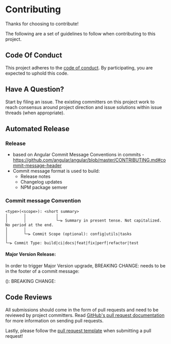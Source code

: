 # Contributing

Thanks for choosing to contribute!

The following are a set of guidelines to follow when contributing to this project.

## Code Of Conduct

This project adheres to the <COMPANY> [code of conduct](CODE_OF_CONDUCT.md). By participating,
you are expected to uphold this code.

## Have A Question?

Start by filing an issue. The existing committers on this project work to reach
consensus around project direction and issue solutions within issue threads
(when appropriate).

## Automated Release

### Release
- based on Angular Commit Message Conventions in commits -
  https://github.com/angular/angular/blob/master/CONTRIBUTING.md#commit-message-header
- Commit message format is used to build:
  * Release notes
  * Changelog updates
  * NPM package semver

### Commit message Convention

```
<type>(<scope>): <short summary>
│       │             │
│       │             └─⫸ Summary in present tense. Not capitalized. No period at the end.
│       │
│       └─⫸ Commit Scope (optional): config|utils|tasks
│
└─⫸ Commit Type: build|ci|docs|feat|fix|perf|refactor|test
```
#### Major Version Release:

In order to trigger Major Version upgrade, BREAKING CHANGE: needs to be in the footer of a commit message:

<type>(<scope>): <short summary>
<BLANK LINE>
BREAKING CHANGE: <breaking change summary>

## Code Reviews

All submissions should come in the form of pull requests and need to be reviewed
by project committers. Read [GitHub's pull request documentation](https://help.github.com/articles/about-pull-requests/)
for more information on sending pull requests.

Lastly, please follow the [pull request template](../.github/PULL_REQUEST_TEMPLATE.md) when
submitting a pull request!
